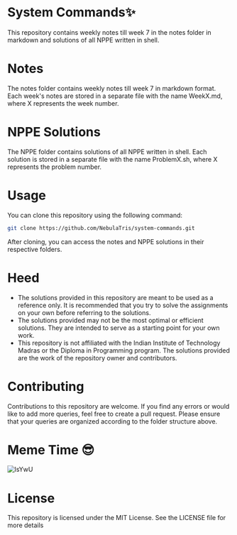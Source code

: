 # System Commands:sparkles:
This repository contains weekly notes till week 7 in the notes folder in markdown and solutions of all NPPE written in shell.

# Notes
The notes folder contains weekly notes till week 7 in markdown format. Each week's notes are stored in a separate file with the name WeekX.md, where X represents the week number.

# NPPE Solutions
The NPPE folder contains solutions of all NPPE written in shell. Each solution is stored in a separate file with the name ProblemX.sh, where X represents the problem number.

# Usage
You can clone this repository using the following command:
```bash
git clone https://github.com/NebulaTris/system-commands.git
```
After cloning, you can access the notes and NPPE solutions in their respective folders.

# Heed
- The solutions provided in this repository are meant to be used as a reference only. It is recommended that you try to solve the assignments on your own before referring to the solutions.
- The solutions provided may not be the most optimal or efficient solutions. They are intended to serve as a starting point for your own work.
- This repository is not affiliated with the Indian Institute of Technology Madras or the Diploma in Programming program. The solutions provided are the work of the repository owner and contributors.

# Contributing
Contributions to this repository are welcome. If you find any errors or would like to add more queries, feel free to create a pull request. Please ensure that your queries are organized according to the folder structure above.

# Meme Time :sunglasses:
![IsYwU](https://user-images.githubusercontent.com/94922914/234468374-8fcdb305-45ef-4569-ac7d-efa7e8bbd457.png)

# License
This repository is licensed under the MIT License. See the LICENSE file for more details
